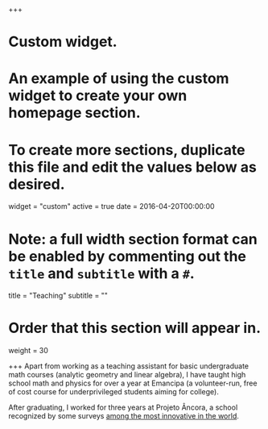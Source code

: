 +++
# Custom widget.
# An example of using the custom widget to create your own homepage section.
# To create more sections, duplicate this file and edit the values below as desired.
widget = "custom"
active = true
date = 2016-04-20T00:00:00

# Note: a full width section format can be enabled by commenting out the `title` and `subtitle` with a `#`.
title = "Teaching"
subtitle = ""

# Order that this section will appear in.
weight = 30

+++
Apart from working as a teaching assistant for basic undergraduate math courses (analytic geometry and linear algebra), I have taught high school math and physics for over a year at Emancipa (a volunteer-run, free of cost course for underprivileged students aiming for college).

After graduating, I worked for three years at Projeto Âncora, a school recognized by some surveys [among the most innovative in the world](http://innoveedu.org/en/ancora-project-school).
